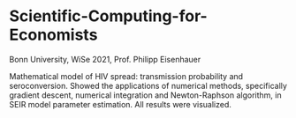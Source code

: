 # Scientific-Computing-for-Economists
Bonn University, WiSe 2021, Prof. Philipp Eisenhauer

Mathematical model of HIV spread: transmission probability and seroconversion. Showed the applications of numerical methods, specifically gradient descent, numerical integration and Newton-Raphson algorithm, in SEIR model parameter estimation. All results were visualized.
